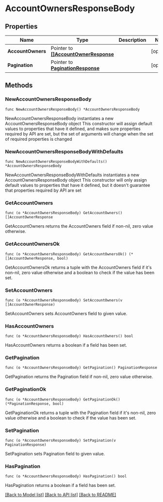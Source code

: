 # AccountOwnersResponseBody

## Properties

Name | Type | Description | Notes
------------ | ------------- | ------------- | -------------
**AccountOwners** | Pointer to [**[]AccountOwnerResponse**](AccountOwnerResponse.md) |  | [optional] 
**Pagination** | Pointer to [**PaginationResponse**](PaginationResponse.md) |  | [optional] 

## Methods

### NewAccountOwnersResponseBody

`func NewAccountOwnersResponseBody() *AccountOwnersResponseBody`

NewAccountOwnersResponseBody instantiates a new AccountOwnersResponseBody object
This constructor will assign default values to properties that have it defined,
and makes sure properties required by API are set, but the set of arguments
will change when the set of required properties is changed

### NewAccountOwnersResponseBodyWithDefaults

`func NewAccountOwnersResponseBodyWithDefaults() *AccountOwnersResponseBody`

NewAccountOwnersResponseBodyWithDefaults instantiates a new AccountOwnersResponseBody object
This constructor will only assign default values to properties that have it defined,
but it doesn't guarantee that properties required by API are set

### GetAccountOwners

`func (o *AccountOwnersResponseBody) GetAccountOwners() []AccountOwnerResponse`

GetAccountOwners returns the AccountOwners field if non-nil, zero value otherwise.

### GetAccountOwnersOk

`func (o *AccountOwnersResponseBody) GetAccountOwnersOk() (*[]AccountOwnerResponse, bool)`

GetAccountOwnersOk returns a tuple with the AccountOwners field if it's non-nil, zero value otherwise
and a boolean to check if the value has been set.

### SetAccountOwners

`func (o *AccountOwnersResponseBody) SetAccountOwners(v []AccountOwnerResponse)`

SetAccountOwners sets AccountOwners field to given value.

### HasAccountOwners

`func (o *AccountOwnersResponseBody) HasAccountOwners() bool`

HasAccountOwners returns a boolean if a field has been set.

### GetPagination

`func (o *AccountOwnersResponseBody) GetPagination() PaginationResponse`

GetPagination returns the Pagination field if non-nil, zero value otherwise.

### GetPaginationOk

`func (o *AccountOwnersResponseBody) GetPaginationOk() (*PaginationResponse, bool)`

GetPaginationOk returns a tuple with the Pagination field if it's non-nil, zero value otherwise
and a boolean to check if the value has been set.

### SetPagination

`func (o *AccountOwnersResponseBody) SetPagination(v PaginationResponse)`

SetPagination sets Pagination field to given value.

### HasPagination

`func (o *AccountOwnersResponseBody) HasPagination() bool`

HasPagination returns a boolean if a field has been set.


[[Back to Model list]](../README.md#documentation-for-models) [[Back to API list]](../README.md#documentation-for-api-endpoints) [[Back to README]](../README.md)


